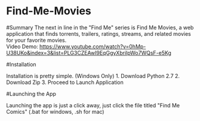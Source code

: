 
# Find-Me-Movies

#Summary
The next in line in the "Find Me" series is Find Me Movies, a web application that finds torrents, trailers, ratings, streams, and related movies for your favorite movies. <br/>
Video Demo: https://www.youtube.com/watch?v=0hMp-U38UKo&index=3&list=PLG3CZEAwI9EqGgyXbrilpWo7WQsF-e5Kg

#Installation

Installation is pretty simple.
(Windows Only) 1. Download Python 2.7
2. Download Zip
3. Proceed to Launch Application

#Launching the App

Launching the app is just a click away, just click the file titled "Find Me Comics" (.bat for windows, .sh for mac)
